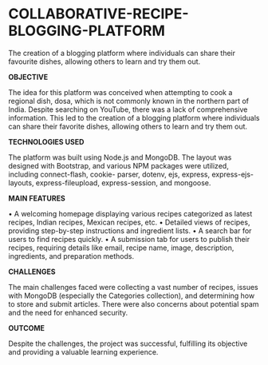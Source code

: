 # COLLABORATIVE-RECIPE-BLOGGING-PLATFORM
 The creation of a blogging platform where individuals can share their favourite dishes, allowing others to learn and try them out.


**OBJECTIVE**

The idea for this platform was conceived when attempting to cook a regional dish, dosa, which is not commonly known in the northern part of India. Despite searching on YouTube, there was a lack of comprehensive information. This led to the creation of a blogging platform where individuals can share their favorite dishes, allowing others to learn and try them out.

**TECHNOLOGIES USED**

The platform was built using Node.js and MongoDB. The layout was designed with Bootstrap, and various NPM packages were utilized, including connect-flash, cookie- parser, dotenv, ejs, express, express-ejs-layouts, express-fileupload, express-session, and mongoose.

**MAIN FEATURES**

• A welcoming homepage displaying various recipes categorized as latest recipes, Indian recipes, Mexican recipes, etc.
• Detailed views of recipes, providing step-by-step instructions and ingredient lists.
• A search bar for users to find recipes quickly.
• A submission tab for users to publish their recipes, requiring details like email,
recipe name, image, description, ingredients, and preparation methods.

**CHALLENGES**

The main challenges faced were collecting a vast number of recipes, issues with MongoDB (especially the Categories collection), and determining how to store and submit articles. There were also concerns about potential spam and the need for enhanced security.

**OUTCOME**

Despite the challenges, the project was successful, fulfilling its objective and providing a valuable learning experience.
